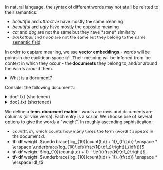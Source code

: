 In natural language, the syntax of different words may not at all be related to their semantics:
- *beautiful* and *attractive* have mostly the same meaning
- *beautiful* and *ugly* have mostly the opposite meaning
- *cat* and *dog* are not the same but they have \*some\* similarity
- *basketball* and *hoop* are not the same but they belong to the same [semantic field](https://en.wikipedia.org/wiki/Semantic_field)

In order to capture meaning, we use **vector embeddings** - words will be points in the euclidean space $\mathbb{R}^n$. Their meaning will be inferred from the context in which they occur - the **documents** they belong to, and/or around the words around them.

<details>
    <summary>What is a document?</summary>

A document is a piece of text, one element of a dataset (corpus). For statistical learning purposes, documents are often annotated with additional data, for example the category they belong to. Sample datasets may then look like:  
- $\{(d_1, c_1), (d_2, c_1), (d_3, c_2), (d_4, c_2), (d_5, c_2)\}$ 
- $\{(\text{"this movie sucks"}, \text{negative}), (\text{"Breathtaking from start to end!"}, \text{positive}) \}$.  

and so on.
</details>
<p></p>

Consider the following documents:

<details>
    <summary>doc1.txt (shortened)</summary>

Cooking acids tend to be mellow, transforming the foods with which they are cooked slowly, over time.
They can be extraordinarily subtle; while their presence may go undetected, their absence is sharply felt.
I learned this painful lesson when at the request of a distant relative, I tried to make beef bourguignon without the Bourgogne in Iran,
where wine isn’t readily available. No matter what I did, I couldn’t get the dish to taste right without that crucial ingredient.
</details>

<details>
    <summary>doc2.txt (shortened)</summary>

Tyler gets me a job as a waiter, after that Tyler's pushing a gun in my mouth and saying, the first step to eternal life is you have to die. 
For a long time though, Tyler and I were best friends. People are always asking, did I know about Tyler Durden.

The barrel of the gun pressed against the back of my throat, Tyler says 'We really won't die.'
</details>

We define a **term-document matrix** - words are rows and documents are columns (or vice versa). Each entry is a scalar. We choose one of several options to give the words a "weight". In roughly ascending sophistication:
- $count(t,d)$, which counts how many times the term (word) $t$ appears in the document $d$.
- **tf-idf** weight: $\underbrace{log_{10}(count(t,d) + 1)}_{tf(t,d)} \enspace * \enspace \underbrace{log_{10}\left(\frac{N}{df_t}\right)}_{idf(t)}$  
- **tf-idf** weight: $log_{10}(count(t,d) + 1) * 
\left(\frac{N}{df_t}\right)$  
- **tf-idf** weight: $\underbrace{log_{10}(count(t,d) + 1)}_{tf(t,d)} \enspace * \enspace idf_t$





